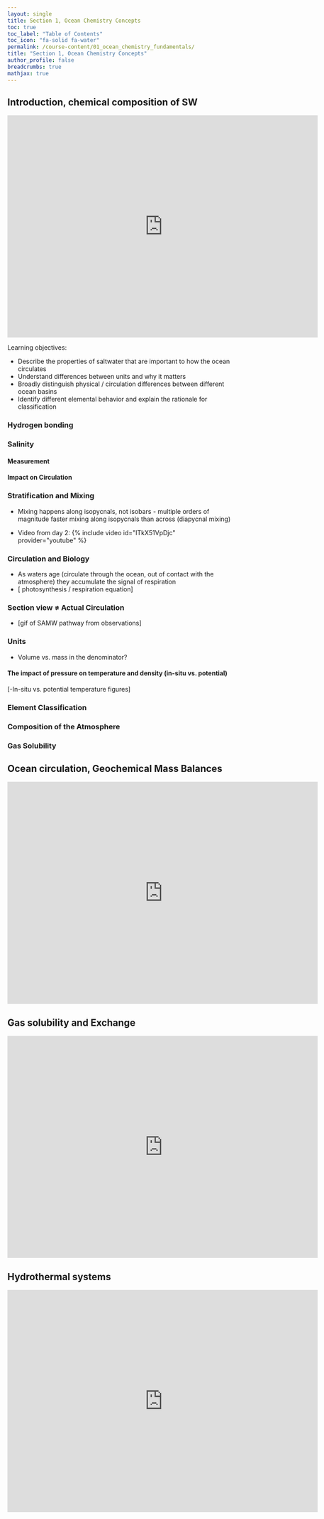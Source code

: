 ```yaml
---
layout: single
title: Section 1, Ocean Chemistry Concepts
toc: true
toc_label: "Table of Contents"
toc_icon: "fa-solid fa-water"
permalink: /course-content/01_ocean_chemistry_fundamentals/
title: "Section 1, Ocean Chemistry Concepts"
author_profile: false
breadcrumbs: true
mathjax: true
---
```


## Introduction, chemical composition of SW
<embed src="https://sethbushinsky.github.io/OCN623_Chemical_Oceanography/assets/pdfs/01_Chemical_composition_of_SW.pdf" 
  type="application/pdf" width="700px" height="500px"/>

Learning objectives:
- Describe the properties of saltwater that are important to how the ocean circulates
- Understand differences between units and why it matters
- Broadly distinguish physical / circulation differences between different ocean basins
- Identify different elemental behavior and explain the rationale for classification

### Hydrogen bonding

### Salinity
#### Measurement
#### Impact on Circulation

### Stratification and Mixing
- Mixing happens along isopycnals, not isobars - multiple orders of magnitude faster mixing along isopycnals than across (diapycnal mixing)

- Video from day 2: 
{% include video id="ITkX51VpDjc" provider="youtube" %}

### Circulation and Biology
- As waters age (circulate through the ocean, out of contact with the atmosphere) they accumulate the signal of respiration
- [ photosynthesis / respiration equation]

### Section view $\neq$ Actual Circulation
- [gif of SAMW pathway from observations]


### Units
- Volume vs. mass in the denominator?

#### The impact of pressure on temperature and density (in-situ vs. potential)
[-In-situ vs. potential temperature figures]



### Element Classification


### Composition of the Atmosphere

### Gas Solubility 


## Ocean circulation, Geochemical Mass Balances
<embed src="https://sethbushinsky.github.io/OCN623_Chemical_Oceanography/assets/pdfs/02_Circulation_Mass_Balance.pdf" 
  type="application/pdf" width="700px" height="500px"/>

## Gas solubility and Exchange
<embed src="https://sethbushinsky.github.io/OCN623_Chemical_Oceanography/assets/pdfs/03_Gas_Solubility_Exchange.pdf" type="application/pdf" width="700px" height="500px"/>




## Hydrothermal systems 
<embed src="https://sethbushinsky.github.io/OCN623_Chemical_Oceanography/assets/pdfs/Hydrothermal_Slides.pdf" type="application/pdf" width="700px" height="500px"/>

